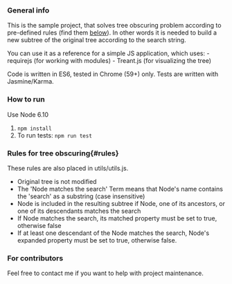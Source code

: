 ### General info

This is the sample project, that solves tree obscuring problem according to pre-defined rules (find them [below](#rules)).
In other words it is needed to build a new subtree of the original tree according to the search string. 

You can use it as a reference for a simple JS application, which uses:
	- requirejs (for working with modules)
	- Treant.js (for visualizing the tree)

Code is written in ES6, tested in Chrome (59+) only.
Tests are written with Jasmine/Karma.

### How to run

Use Node 6.10

1. `npm install`
2. To run tests: `npm run test`

### Rules for tree obscuring{#rules}

These rules are also placed in utils/utils.js.

- Original tree is not modified
- The 'Node matches the search' Term means that Node's name contains the 'search' as a substring (case insensitive)
- Node is included in the resulting subtree if Node, one of its ancestors, or one of its descendants matches the search
- If Node matches the search, its matched property must be set to true, otherwise false
- If at least one descendant of the Node matches the search, Node's expanded property must be set to true, otherwise false.

### For contributors

Feel free to contact me if you want to help with project maintenance.
